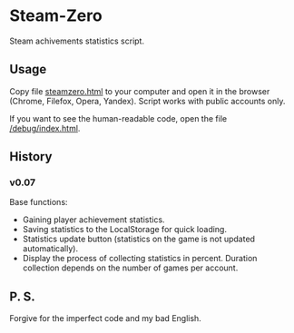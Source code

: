 # Steam-Zero
Steam achivements statistics script.

## Usage
Copy file [steamzero.html](https://github.com/levelost/steamzero/releases/download/v0.07/steamzero.html) to your computer and open it in the browser (Chrome, Filefox, Opera, Yandex). Script works with public accounts only.

If you want to see the human-readable code, open the file [/debug/index.html](https://github.com/levelost/steamzero/blob/master/debug/index.html).

## History
### v0.07
Base functions:
* Gaining player achievement statistics.
* Saving statistics to the LocalStorage for quick loading.
* Statistics update button (statistics on the game is not updated automatically).
* Display the process of collecting statistics in percent. Duration collection depends on the number of games per account.

## P. S.
Forgive for the imperfect code and my bad English.
